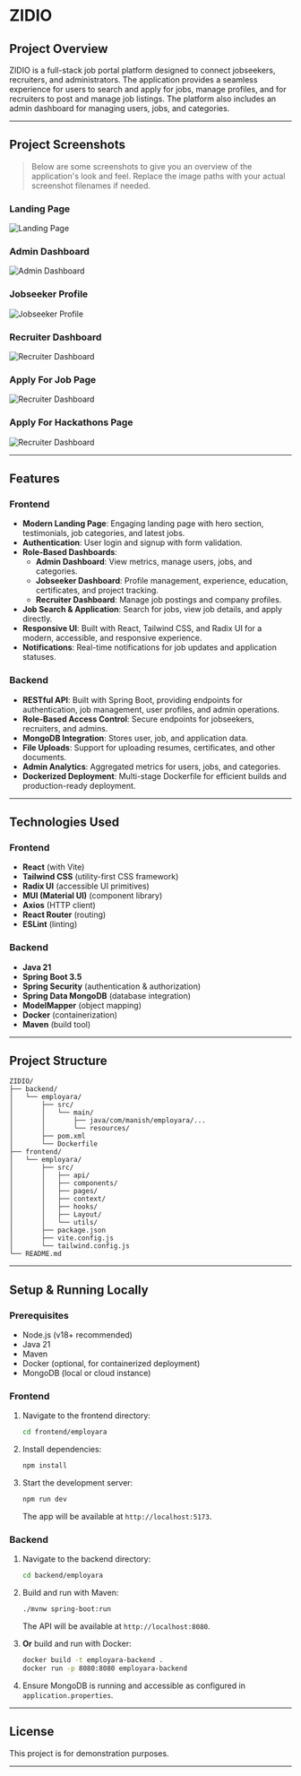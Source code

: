 # ZIDIO

## Project Overview

ZIDIO is a full-stack job portal platform designed to connect jobseekers, recruiters, and administrators. The application provides a seamless experience for users to search and apply for jobs, manage profiles, and for recruiters to post and manage job listings. The platform also includes an admin dashboard for managing users, jobs, and categories.

---

## Project Screenshots

> Below are some screenshots to give you an overview of the application's look and feel. Replace the image paths with your actual screenshot filenames if needed.

### Landing Page

![Landing Page](https://github.com/manish-kumar0/ZIDIO/blob/main/images/Screenshot%2016565.png)

### Admin Dashboard

![Admin Dashboard](https://github.com/manish-kumar0/ZIDIO/blob/main/images/Screenshot%2017003.png)

### Jobseeker Profile

![Jobseeker Profile](https://github.com/manish-kumar0/ZIDIO/blob/main/images/Screenshot%2017055.png)

### Recruiter Dashboard

![Recruiter Dashboard](https://github.com/manish-kumar0/ZIDIO/blob/main/images/Screenshot%2016515.png)

### Apply For Job Page

![Recruiter Dashboard](https://github.com/manish-kumar0/ZIDIO/blob/main/images/Screenshot%2017243.png)
### Apply For Hackathons Page

![Recruiter Dashboard](https://github.com/manishkumar632/ZIDIO/blob/d525151ebecc37bf55b05f0457bcf92614b3645e/images/Screenshot%202025-06-24%20172840.png)

---

## Features

### Frontend

- **Modern Landing Page**: Engaging landing page with hero section, testimonials, job categories, and latest jobs.
- **Authentication**: User login and signup with form validation.
- **Role-Based Dashboards**:
  - **Admin Dashboard**: View metrics, manage users, jobs, and categories.
  - **Jobseeker Dashboard**: Profile management, experience, education, certificates, and project tracking.
  - **Recruiter Dashboard**: Manage job postings and company profiles.
- **Job Search & Application**: Search for jobs, view job details, and apply directly.
- **Responsive UI**: Built with React, Tailwind CSS, and Radix UI for a modern, accessible, and responsive experience.
- **Notifications**: Real-time notifications for job updates and application statuses.

### Backend

- **RESTful API**: Built with Spring Boot, providing endpoints for authentication, job management, user profiles, and admin operations.
- **Role-Based Access Control**: Secure endpoints for jobseekers, recruiters, and admins.
- **MongoDB Integration**: Stores user, job, and application data.
- **File Uploads**: Support for uploading resumes, certificates, and other documents.
- **Admin Analytics**: Aggregated metrics for users, jobs, and categories.
- **Dockerized Deployment**: Multi-stage Dockerfile for efficient builds and production-ready deployment.

---

## Technologies Used

### Frontend

- **React** (with Vite)
- **Tailwind CSS** (utility-first CSS framework)
- **Radix UI** (accessible UI primitives)
- **MUI (Material UI)** (component library)
- **Axios** (HTTP client)
- **React Router** (routing)
- **ESLint** (linting)

### Backend

- **Java 21**
- **Spring Boot 3.5**
- **Spring Security** (authentication & authorization)
- **Spring Data MongoDB** (database integration)
- **ModelMapper** (object mapping)
- **Docker** (containerization)
- **Maven** (build tool)

---

## Project Structure

```
ZIDIO/
├── backend/
│   └── employara/
│       ├── src/
│       │   └── main/
│       │       ├── java/com/manish/employara/...
│       │       └── resources/
│       ├── pom.xml
│       └── Dockerfile
├── frontend/
│   └── employara/
│       ├── src/
│       │   ├── api/
│       │   ├── components/
│       │   ├── pages/
│       │   ├── context/
│       │   ├── hooks/
│       │   ├── Layout/
│       │   └── utils/
│       ├── package.json
│       ├── vite.config.js
│       └── tailwind.config.js
└── README.md
```

---

## Setup & Running Locally

### Prerequisites

- Node.js (v18+ recommended)
- Java 21
- Maven
- Docker (optional, for containerized deployment)
- MongoDB (local or cloud instance)

### Frontend

1. Navigate to the frontend directory:
   ```sh
   cd frontend/employara
   ```
2. Install dependencies:
   ```sh
   npm install
   ```
3. Start the development server:
   ```sh
   npm run dev
   ```
   The app will be available at `http://localhost:5173`.

### Backend

1. Navigate to the backend directory:
   ```sh
   cd backend/employara
   ```
2. Build and run with Maven:

   ```sh
   ./mvnw spring-boot:run
   ```

   The API will be available at `http://localhost:8080`.

3. **Or** build and run with Docker:

   ```sh
   docker build -t employara-backend .
   docker run -p 8080:8080 employara-backend
   ```

4. Ensure MongoDB is running and accessible as configured in `application.properties`.

---

## License

This project is for demonstration purposes.

---
